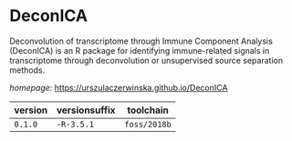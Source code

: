 # DeconICA

Deconvolution of transcriptome through Immune Component Analysis (DeconICA) is an R package for identifying immune-related signals in transcriptome through deconvolution or unsupervised source separation methods.

*homepage*: <https://urszulaczerwinska.github.io/DeconICA>

version | versionsuffix | toolchain
--------|---------------|----------
``0.1.0`` | ``-R-3.5.1`` | ``foss/2018b``
